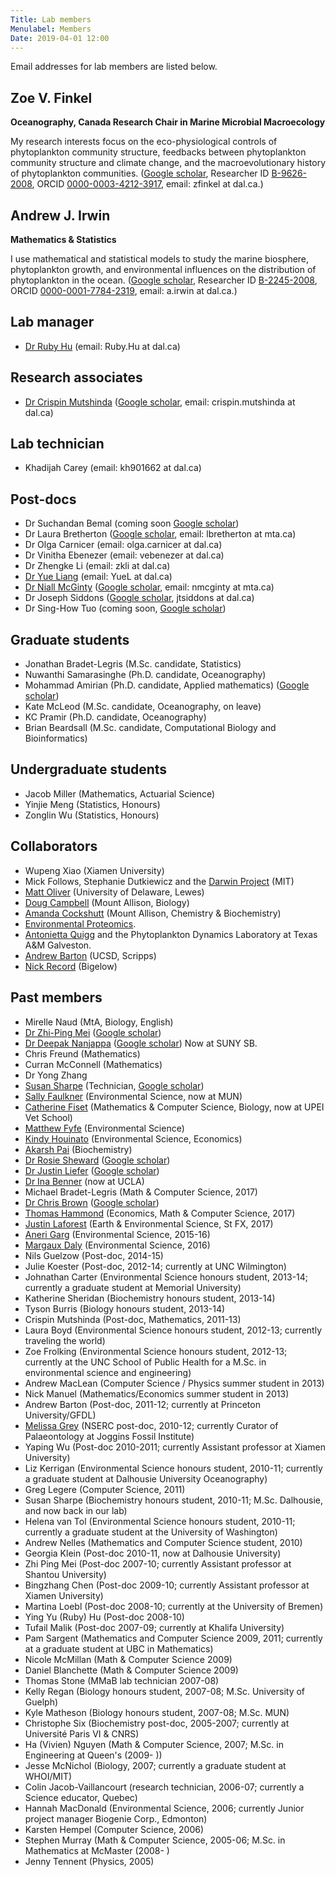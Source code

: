 ```yaml
---
Title: Lab members
Menulabel: Members
Date: 2019-04-01 12:00
---
```


Email addresses for lab members are listed below.

## Zoe V. Finkel 
**Oceanography, Canada Research Chair in Marine Microbial Macroecology**

My research interests focus on the eco-physiological controls of
phytoplankton community structure, feedbacks between phytoplankton
community structure and climate change, and the macroevolutionary
history of phytoplankton communities.
([Google scholar](http://scholar.google.com/citations?user=zfV-o4gAAAAJ&hl=en),
 Researcher ID [B-9626-2008](http://www.researcherid.com/rid/B-9626-2008),
 ORCID [0000-0003-4212-3917](http://orcid.org/0000-0003-4212-3917), email: zfinkel at dal.ca.)

## Andrew J. Irwin 
**Mathematics & Statistics**

I use mathematical and statistical models to study the marine biosphere, phytoplankton growth, and environmental influences on the distribution of phytoplankton in the ocean. 
([Google scholar](http://scholar.google.com/citations?user=wFFLMuUAAAAJ&hl=en),
 Researcher ID [B-2245-2008](http://www.researcherid.com/rid/B-2245-2008),
 ORCID [0000-0001-7784-2319](http://orcid.org/0000-0001-7784-2319), email: a.irwin at dal.ca.) 

## Lab manager
* [Dr Ruby Hu](../people/hu) (email: Ruby.Hu at dal.ca)

## Research associates
* [Dr Crispin Mutshinda](../people/mutshinda) ([Google scholar](https://scholar.google.ca/citations?user=LTUJJ_AAAAAJ), email: crispin.mutshinda at dal.ca)

## Lab technician
* Khadijah Carey (email: kh901662 at dal.ca)

## Post-docs
* Dr Suchandan Bemal (coming soon [Google scholar](https://scholar.google.ca/citations?user=kLidqZIAAAAJ))
* Dr Laura Bretherton ([Google scholar](https://scholar.google.ca/citations?user=yzEE_7cAAAAJ), email: lbretherton at mta.ca)
* Dr Olga Carnicer (email: olga.carnicer at dal.ca)
* Dr Vinitha Ebenezer (email: vebenezer at dal.ca)
* Dr Zhengke Li (email: zkli at dal.ca)
* [Dr Yue Liang](../people/liang) (email: YueL at dal.ca)
* [Dr Niall McGinty](../people/mcginty) ([Google scholar](https://scholar.google.ca/citations?user=P5Jc4icAAAAJ), email: nmcginty at mta.ca)
* Dr Joseph Siddons ([Google scholar](https://scholar.google.ca/citations?user=akdjx7UAAAAJ), jtsiddons at dal.ca)
* Dr Sing-How Tuo (coming soon, [Google scholar](https://scholar.google.ca/citations?user=_fIzMm8AAAAJ))

## Graduate students
* Jonathan Bradet-Legris (M.Sc. candidate, Statistics)
* Nuwanthi Samarasinghe (Ph.D. candidate, Oceanography)
* Mohammad Amirian (Ph.D. candidate, Applied mathematics) ([Google scholar](https://scholar.google.com/citations?user=XoNa1sIAAAAJ&hl=en#))
* Kate McLeod (M.Sc. candidate, Oceanography, on leave)
* KC Pramir (Ph.D. candidate, Oceanography)
* Brian Beardsall (M.Sc. candidate, Computational Biology and Bioinformatics)

## Undergraduate students
* Jacob Miller (Mathematics, Actuarial Science)
* Yinjie Meng (Statistics, Honours)
* Zonglin Wu (Statistics, Honours)

## Collaborators
* Wupeng Xiao (Xiamen University)
* Mick Follows, Stephanie Dutkiewicz and the [Darwin Project](http://darwinproject.mit.edu/) (MIT)
* [Matt Oliver](http://www.ceoe.udel.edu/our-people/profiles/moliver) (University of Delaware, Lewes)
* [Doug Campbell](https://sites.google.com/site/campbellphytoplankton/) (Mount Allison, Biology)
* [Amanda Cockshutt](http://www.mta.ca/Community/Bios/Amanda_Cockshutt/Amanda_Cockshutt/) (Mount Allison, Chemistry & Biochemistry)
* [Environmental Proteomics](http://www.environmentalproteomics.ca).
* [Antonietta Quigg](http://www.tamug.edu/phytoplankton/People/Antonietta_Quigg.html) and the Phytoplankton Dynamics Laboratory at Texas A&M Galveston.
* [Andrew Barton](https://adbarton.scrippsprofiles.ucsd.edu/) (UCSD, Scripps)
* [Nick Record](https://www.bigelow.org/research/srs/nick-record/) (Bigelow)

## Past members
  * Mirelle Naud (MtA, Biology, English)
  * [Dr Zhi-Ping Mei](../people/mei) ([Google scholar](https://scholar.google.ca/citations?user=CFaB2cAAAAAJ))
  * [Dr Deepak Nanjappa](../people/nanjappa) ([Google scholar](https://scholar.google.ca/citations?user=vnMVBCkAAAAJ)) Now at SUNY SB.
  * Chris Freund (Mathematics)
  * Curran McConnell (Mathematics)
  * Dr Yong Zhang 
  * [Susan Sharpe](../people/sharpe) (Technician, [Google scholar](https://scholar.google.ca/citations?user=byhY--8AAAAJ))
  * [Sally Faulkner](../people/faulkner) (Environmental Science, now at MUN)
  * [Catherine Fiset](../people/fiset) (Mathematics & Computer Science, Biology, now at UPEI Vet School)
  * [Matthew Fyfe](../people/fyfe) (Environmental Science)
  * [Kindy Houinato](../people/houinato) (Environmental Science, Economics)
  * [Akarsh Pai](../people/pai) (Biochemistry)
  * [Dr Rosie Sheward](../people/sheward) ([Google scholar](https://scholar.google.ca/citations?user=U07nicwAAAAJ)) 
  * [Dr Justin Liefer](../people/liefer) ([Google scholar](https://scholar.google.ca/citations?user=eQuE6lIAAAAJ))
  * [Dr Ina Benner](../people/benner) (now at UCLA)
  * Michael Bradet-Legris (Math & Computer Science, 2017)
  * [Dr Chris Brown](../people/brown) ([Google scholar](https://scholar.google.ca/citations?user=uXfmay0AAAAJ))
  * [Thomas Hammond](../people/hammond) (Economics, Math & Computer Science, 2017)
  * [Justin Laforest](../people/laforest) (Earth & Environmental Science, St FX, 2017)
  * [Aneri Garg](../people/garg) (Environmental Science, 2015-16)
  * [Margaux Daly](../people/daly) (Environmental Science, 2016)
  * Nils Guelzow (Post-doc, 2014-15)
  * Julie Koester (Post-doc, 2012-14; currently at UNC Wilmington)
  * Johnathan Carter (Environmental Science honours student, 2013-14; currently a graduate student at Memorial University)
  * Katherine Sheridan (Biochemistry honours student, 2013-14)
  * Tyson Burris (Biology honours student, 2013-14)
  * Crispin Mutshinda (Post-doc, Mathematics, 2011-13)
  * Laura Boyd (Environmental Science honours student, 2012-13; currently traveling the world)
  * Zoe Frolking (Environmental Science honours student, 2012-13; currently at the UNC School of Public Health for a M.Sc. in environmental science and engineering)
  * Andrew MacLean (Computer Science / Physics summer student in 2013)
  * Nick Manuel (Mathematics/Economics summer student in 2013)
  * Andrew Barton (Post-doc, 2011-12; currently at Princeton University/GFDL)
  * [Melissa Grey](http://jogginsfossilcliffs.net/research/Melissab.php) (NSERC post-doc, 2010-12; currently Curator of Palaeontology at Joggins Fossil Institute)
  * Yaping Wu (Post-doc 2010-2011; currently Assistant professor at Xiamen University)
  * Liz Kerrigan (Environmental Science honours student, 2010-11; currently a graduate student at Dalhousie University Oceanography)
  * Greg Legere (Computer Science, 2011)
  * Susan Sharpe (Biochemistry honours student, 2010-11; M.Sc. Dalhousie, and now back in our lab)
  * Helena van Tol (Environmental Science honours student, 2010-11; currently a graduate student at the University of Washington)
  * Andrew Nelles (Mathematics and Computer Science student, 2010)
  * Georgia Klein (Post-doc 2010-11, now at Dalhousie University)
  * Zhi Ping Mei (Post-doc 2007-10; currently Assistant professor at Shantou University)
  * Bingzhang Chen (Post-doc 2009-10; currently Assistant professor at Xiamen University)
  * Martina Loebl (Post-doc 2008-10; currently at the University of Bremen)
  * Ying Yu (Ruby) Hu (Post-doc 2008-10)
  * Tufail Malik (Post-doc 2007-09; currently at Khalifa University)
  * Pam Sargent (Mathematics and Computer Science 2009, 2011; currently at a graduate student at UBC in Mathematics)
  * Nicole McMillan (Math & Computer Science 2009)
  * Daniel Blanchette (Math & Computer Science 2009)
  * Thomas Stone (MMaB lab technician 2007-08)
  * Kelly Regan (Biology honours student, 2007-08; M.Sc. University of Guelph)
  * Kyle Matheson (Biology honours student, 2007-08; M.Sc. MUN)
  * Christophe Six (Biochemistry post-doc, 2005-2007; currently at Université Paris VI & CNRS)
  * Ha (Vivien) Nguyen (Math & Computer Science, 2007; M.Sc. in Engineering at Queen's (2009- ))
  * Jesse McNichol (Biology, 2007; currently a graduate student at WHOI/MIT)
  * Colin Jacob-Vaillancourt (research technician, 2006-07; currently a Science educator, Quebec)
  * Hannah MacDonald (Environmental Science, 2006; currently Junior project manager Biogenie Corp., Edmonton)
  * Karsten Hempel (Computer Science, 2006)
  * Stephen Murray (Math & Computer Science, 2005-06; M.Sc. in Mathematics at McMaster (2008- )
  * Jenny Tennent (Physics, 2005)
